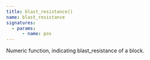 ```yaml
---
title: blast_resistance()
name: blast_resistance
signatures:
  - params:
      - name: pos
---
```


Numeric function, indicating blast_resistance of a block.
